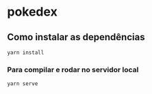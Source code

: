 # pokedex

## Como instalar as dependências
```
yarn install
```

### Para compilar e rodar no servidor local
```
yarn serve
```
